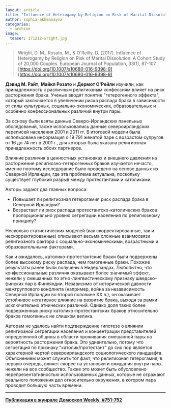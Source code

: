 ```yaml
---
layout: article
title: "Influence of Heterogamy by Religion on Risk of Marital Dissolution: A Cohort Study of 20,000 Couples"
author: sophia-akhmanayva
categories: 
  - archive
image:
  teaser: 171212-wright.jpg
---
```


> Wright, D. M., Rosato, M., & O'Reilly, D. (2017). Influence of Heterogamy by Religion on Risk of Marital Dissolution: A Cohort Study of 20,000 Couples. European Journal of Population, 33(1), 87-107. [https://doi.org/10.1007/s10680-016-9398-9](https://doi.org/10.1007/s10680-016-9398-9)

**Дэвид М. Райт**, **Майкл Розато** и **Дермот О'Рейли** изучили, как принадлежность к различным религиозным конфессиям влияет на риск расторжения брака. Ученые вводят понятие "гетерогенного эффекта", который заключается в увеличении риска распада брака в зависимости от силы культурных, социально-экономических, образовательных и особенно конфессиональных различий внутри пары.

За основу были взяты данные Северо-Ирландских панельных обследований, также использовались данные североирландских переписей населения 2001 и 2011 гг. В итоговой модели была использована информация о 19 791 женатой паре с возрастом супругов от 16 до 74 лет в 2001 г., для которых была указана религиозная принадлежность обоих партнеров.

Влияние различия в ценностных установках и внешнего давления на расторжение религиозно-гетерогенных браков изучается нечасто, именно поэтому исследование было проведено на основе данных из Северной Ирландии, где эта проблема актуальна, поскольку существует глубокий разрыв между протестантами и католиками.

Авторы задают два главных вопроса:

 - Повышает ли религиозная гетерогамия риск распада брака в Северной Ирландии?
 - Возрастает ли риск распада протестантско-католических браков пропорционально уровню сегрегации населения по религиозному принципу?

Несколько статистических моделей (как скорректированные, так и нескорректированные) описывают весьма сложные взаимосвязи религиозного фактора с социально-экономическими, возрастными и образовательными факторами.

Как и ожидалось, католико-протестантские браки были подвержены более высокому риску распада, чем гомогенные браки. Похожие результаты ранее были получены в Нидерландах. Любопытно, что конфессиональные различия оказывают более значимый эффект, нежели у смешанных по этно-лингвистическому признаку шведско-финских пар в Финляндии. Независимо от исторической давности межгруппового конфликта (например, война за независимость Северной Ирландии во второй половине XX в.), он оказывает устойчивое негативное влияние на развитие брака, выходя за рамки исключительно этнических различий. Однако доля таких более подверженных риску католико-протестантских браков относительно браков гомогенных не слишком велика.

Авторам не удалось найти подтверждение гипотезе о влиянии религиозной сегрегации населения и концентрации представителей определенной общины в области проживания смешанной пары на вероятность расторжения брака. Это удивительно, потому что сегрегация по признаку "католик/протестант" до сих пор является характерной чертой североирландского социологического ландшафта. Объяснением может служить тот факт, что религиозная гетерогамия, в первую очередь, влияет скорее на установки и ожидания внутри пары, нежели на все сообщество. Также это может быть обусловлено нерепрезентативностью использованных данных, которые не отражают реального положения дел относительно окружения, в котором пара проводит большую часть времени.



***
**[Публикация в жунрале Демоскоп Weekly, #751-752](http://demoscope.ru/weekly/2017/0751/digest02.php)**  
